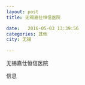 ```yaml
--- 
layout: post 
title: 无锡嘉仕恒信医院

date:   2016-05-03 13:39:56 
categories: 其他  
city: 无锡
  
--- 
```

   
无锡嘉仕恒信医院

信息

